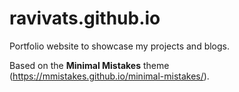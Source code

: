 # ravivats.github.io

Portfolio website to showcase my projects and blogs.

Based on the **Minimal Mistakes** theme (https://mmistakes.github.io/minimal-mistakes/).

